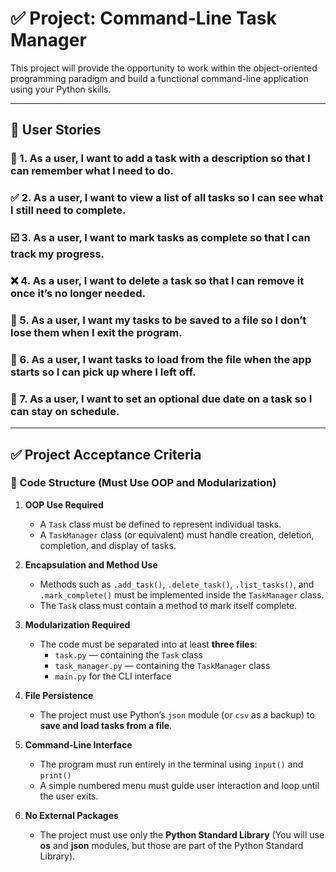 # ✅ Project: Command-Line Task Manager

This project will provide the opportunity to work within the object-oriented programming paradigm and build a functional command-line application using your Python skills.

---

## 👤 User Stories

### 🧾 1. As a user, I want to add a task with a description so that I can remember what I need to do.

### ✅ 2. As a user, I want to view a list of all tasks so I can see what I still need to complete.

### ☑️ 3. As a user, I want to mark tasks as complete so that I can track my progress.

### ❌ 4. As a user, I want to delete a task so that I can remove it once it’s no longer needed.

### 💾 5. As a user, I want my tasks to be saved to a file so I don’t lose them when I exit the program.

### 🔄 6. As a user, I want tasks to load from the file when the app starts so I can pick up where I left off.

### 📅 7. As a user, I want to set an optional due date on a task so I can stay on schedule.

---

## ✅ Project Acceptance Criteria

### 🔧 Code Structure (Must Use OOP and Modularization)

1. **OOP Use Required**

   - A `Task` class must be defined to represent individual tasks.
   - A `TaskManager` class (or equivalent) must handle creation, deletion, completion, and display of tasks.

2. **Encapsulation and Method Use**

   - Methods such as `.add_task()`, `.delete_task()`, `.list_tasks()`, and `.mark_complete()` must be implemented inside the `TaskManager` class.
   - The `Task` class must contain a method to mark itself complete.

3. **Modularization Required**

   - The code must be separated into at least **three files**:
     - `task.py` — containing the `Task` class
     - `task_manager.py` — containing the `TaskManager` class
     - `main.py` for the CLI interface

4. **File Persistence**

   - The project must use Python’s `json` module (or `csv` as a backup) to **save and load tasks from a file**.

5. **Command-Line Interface**

   - The program must run entirely in the terminal using `input()` and `print()`
   - A simple numbered menu must guide user interaction and loop until the user exits.

6. **No External Packages**
   - The project must use only the **Python Standard Library** (You will use **os** and **json** modules, but those are part of the Python Standard Library).
